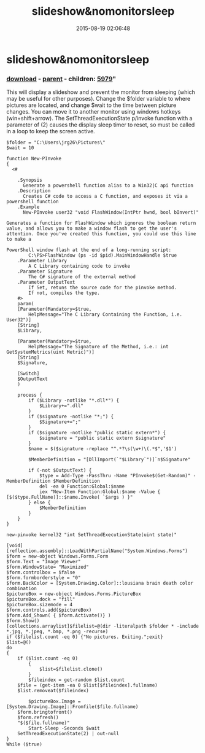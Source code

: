 ﻿---
pid:            5978
parent:         5977
children:       5979
poster:         james gentile
title:          slideshow&nomonitorsleep
date:           2015-08-19 02:06:48
format:         posh
---

# slideshow&nomonitorsleep

### [download](5978.ps1) - [parent](5977.md) - children: [5979](5979.md)"

This will display a slideshow and prevent the monitor from sleeping (which may be useful for other purposes). Change the $folder variable to where pictures are located, and change $wait to the time between picture changes. You can move it to another monitor using windows hotkeys (win+shift+arrow). The SetThreadExecutionState p/invoke function with a parameter of (2) causes the display sleep timer to reset, so must be called in a loop to keep the screen active.

```posh
$folder = "C:\Users\jrg26\Pictures\"
$wait = 10

function New-PInvoke
{
  <#

    .Synopsis
      Generate a powershell function alias to a Win32|C api function
    .Description
      Creates C# code to access a C function, and exposes it via a powershell function
    .Example
      New-PInvoke user32 "void FlashWindow(IntPtr hwnd, bool bInvert)"

Generates a function for FlashWindow which ignores the boolean return value, and allows you to make a window flash to get the user's attention. Once you've created this function, you could use this line to make a 

PowerShell window flash at the end of a long-running script:
        C:\PS>FlashWindow (ps -id $pid).MainWindowHandle $true
    .Parameter Library
        A C Library containing code to invoke
    .Parameter Signature
        The C# signature of the external method
    .Parameter OutputText
        If Set, retuns the source code for the pinvoke method.
        If not, compiles the type. 
    #>
    param(
    [Parameter(Mandatory=$true, 
        HelpMessage="The C Library Containing the Function, i.e. User32")]
    [String]
    $Library,

    [Parameter(Mandatory=$true,
        HelpMessage="The Signature of the Method, i.e.: int GetSystemMetrics(uint Metric)")]
    [String]
    $Signature,

    [Switch]
    $OutputText
    )

    process {
        if ($Library -notlike "*.dll*") {
            $Library+=".dll"
        }
        if ($signature -notlike "*;") {
            $Signature+=";"
        }
        if ($signature -notlike "public static extern*") {
            $signature = "public static extern $signature"
        }
        $name = $($signature -replace "^.*?\s(\w+)\(.*$",'$1')

        $MemberDefinition = "[DllImport(`"$Library`")]`n$Signature"

        if (-not $OutputText) {
            $type = Add-Type -PassThru -Name "PInvoke$(Get-Random)" -MemberDefinition $MemberDefinition
            del -ea 0 Function:Global:$name
            iex "New-Item Function:Global:$name -Value { [$($type.FullName)]::$name.Invoke( `$args ) }"
        } else {
            $MemberDefinition
        }
    }
}

new-pinvoke kernel32 "int SetThreadExecutionState(uint state)"

[void][reflection.assembly]::LoadWithPartialName("System.Windows.Forms")
$form = new-object Windows.Forms.Form
$form.Text = "Image Viewer"
$form.WindowState= "Maximized"
$form.controlbox = $false
$form.formborderstyle = "0"
$form.BackColor = [System.Drawing.Color]::lousiana brain death color combination
$pictureBox = new-object Windows.Forms.PictureBox
$pictureBox.dock = "fill"
$pictureBox.sizemode = 4
$form.controls.add($pictureBox)
$form.Add_Shown( { $form.Activate()} )
$form.Show()
[collections.arraylist]$filelist=@(dir -literalpath $folder * -include *.jpg, *.jpeg, *.bmp, *.png -recurse)
if ($filelist.count -eq 0) {"No pictures. Exiting.";exit}
$list=@()
do
{
	if ($list.count -eq 0) 
    	{ 
        	$list=$filelist.clone() 
    	}
    	$fileindex = get-random $list.count
	$file = (get-item -ea 0 $list[$fileindex].fullname)
	$list.removeat($fileindex)

        $pictureBox.Image = [System.Drawing.Image]::Fromfile($file.fullname)
	$form.bringtofront()
	$form.refresh()
	"$($file.fullname)"
        Start-Sleep -Seconds $wait    
	SetThreadExecutionState(2) | out-null
}
While ($true)
```
